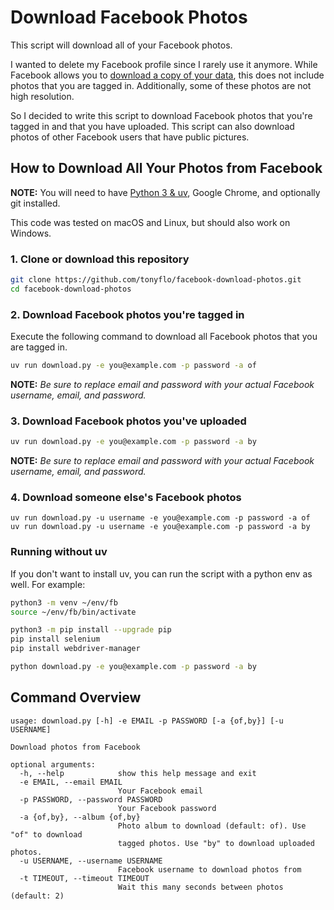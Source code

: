 # Download Facebook Photos
This script will download all of your Facebook photos.

I wanted to delete my Facebook profile since I rarely use it anymore. While Facebook allows you to [download a copy of your data](https://www.facebook.com/help/212802592074644), this does not include photos that you are tagged in. Additionally, some of these photos are not high resolution.

So I decided to write this script to download Facebook photos that you're tagged in and that you have uploaded. This script can also download photos of other Facebook users that have public pictures.

## How to Download All Your Photos from Facebook

**NOTE:** You will need to have [Python 3 & uv](https://docs.astral.sh/uv/getting-started/installation/), Google Chrome, and optionally git installed.

This code was tested on macOS and Linux, but should also work on Windows.
 
### 1. Clone or download this repository
```sh
git clone https://github.com/tonyflo/facebook-download-photos.git
cd facebook-download-photos
```

### 2. Download Facebook photos you're tagged in
Execute the following command to download all Facebook photos that you are tagged in.
```sh
uv run download.py -e you@example.com -p password -a of
```
**NOTE:** *Be sure to replace *email* and *password* with your actual Facebook username, email, and password.*

### 3. Download Facebook photos you've uploaded
```sh
uv run download.py -e you@example.com -p password -a by
```
**NOTE:** *Be sure to replace *email* and *password* with your actual Facebook username, email, and password.*

### 4. Download someone else's Facebook photos
```
uv run download.py -u username -e you@example.com -p password -a of
uv run download.py -u username -e you@example.com -p password -a by
```

### Running without uv

If you don't want to install uv, you can run the script with a python env as well. For example:

```sh
python3 -m venv ~/env/fb
source ~/env/fb/bin/activate

python3 -m pip install --upgrade pip
pip install selenium
pip install webdriver-manager

python download.py -e you@example.com -p password -a by
```

## Command Overview
```
usage: download.py [-h] -e EMAIL -p PASSWORD [-a {of,by}] [-u USERNAME]

Download photos from Facebook

optional arguments:
  -h, --help            show this help message and exit
  -e EMAIL, --email EMAIL
                        Your Facebook email
  -p PASSWORD, --password PASSWORD
                        Your Facebook password
  -a {of,by}, --album {of,by}
                        Photo album to download (default: of). Use "of" to download
                        tagged photos. Use "by" to download uploaded photos.
  -u USERNAME, --username USERNAME
                        Facebook username to download photos from
  -t TIMEOUT, --timeout TIMEOUT
                        Wait this many seconds between photos (default: 2)
```
